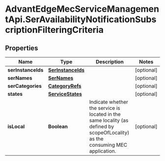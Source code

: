# AdvantEdgeMecServiceManagementApi.SerAvailabilityNotificationSubscriptionFilteringCriteria

## Properties
Name | Type | Description | Notes
------------ | ------------- | ------------- | -------------
**serInstanceIds** | [**SerInstanceIds**](SerInstanceIds.md) |  | [optional] 
**serNames** | [**SerNames**](SerNames.md) |  | [optional] 
**serCategories** | [**CategoryRefs**](CategoryRefs.md) |  | [optional] 
**states** | [**ServiceStates**](ServiceStates.md) |  | [optional] 
**isLocal** | **Boolean** | Indicate whether the service is located in the same locality (as defined by scopeOfLocality) as the consuming MEC application. | [optional] 



